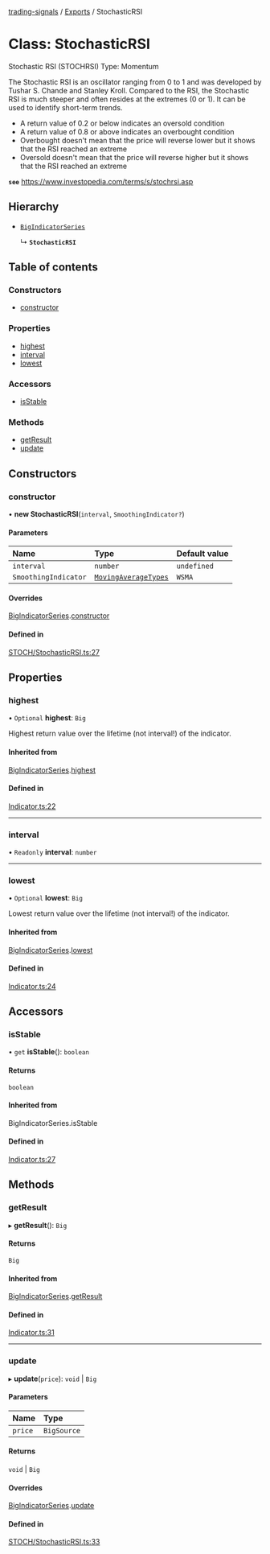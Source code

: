 [trading-signals](../README.md) / [Exports](../modules.md) / StochasticRSI

# Class: StochasticRSI

Stochastic RSI (STOCHRSI) Type: Momentum

The Stochastic RSI is an oscillator ranging from 0 to 1 and was developed by Tushar S. Chande and Stanley Kroll. Compared to the RSI, the Stochastic RSI is much steeper and often resides at the extremes (0 or 1). It can be used to identify short-term trends.

- A return value of 0.2 or below indicates an oversold condition
- A return value of 0.8 or above indicates an overbought condition
- Overbought doesn't mean that the price will reverse lower but it shows that the RSI reached an extreme
- Oversold doesn't mean that the price will reverse higher but it shows that the RSI reached an extreme

**`see`** https://www.investopedia.com/terms/s/stochrsi.asp

## Hierarchy

- [`BigIndicatorSeries`](BigIndicatorSeries.md)

  ↳ **`StochasticRSI`**

## Table of contents

### Constructors

- [constructor](StochasticRSI.md#constructor)

### Properties

- [highest](StochasticRSI.md#highest)
- [interval](StochasticRSI.md#interval)
- [lowest](StochasticRSI.md#lowest)

### Accessors

- [isStable](StochasticRSI.md#isstable)

### Methods

- [getResult](StochasticRSI.md#getresult)
- [update](StochasticRSI.md#update)

## Constructors

### constructor

• **new StochasticRSI**(`interval`, `SmoothingIndicator?`)

#### Parameters

| Name                 | Type                                                     | Default value |
| :------------------- | :------------------------------------------------------- | :------------ |
| `interval`           | `number`                                                 | `undefined`   |
| `SmoothingIndicator` | [`MovingAverageTypes`](../modules.md#movingaveragetypes) | `WSMA`        |

#### Overrides

[BigIndicatorSeries](BigIndicatorSeries.md).[constructor](BigIndicatorSeries.md#constructor)

#### Defined in

[STOCH/StochasticRSI.ts:27](https://github.com/bennycode/trading-signals/blob/95cb489/src/STOCH/StochasticRSI.ts#L27)

## Properties

### highest

• `Optional` **highest**: `Big`

Highest return value over the lifetime (not interval!) of the indicator.

#### Inherited from

[BigIndicatorSeries](BigIndicatorSeries.md).[highest](BigIndicatorSeries.md#highest)

#### Defined in

[Indicator.ts:22](https://github.com/bennycode/trading-signals/blob/95cb489/src/Indicator.ts#L22)

---

### interval

• `Readonly` **interval**: `number`

---

### lowest

• `Optional` **lowest**: `Big`

Lowest return value over the lifetime (not interval!) of the indicator.

#### Inherited from

[BigIndicatorSeries](BigIndicatorSeries.md).[lowest](BigIndicatorSeries.md#lowest)

#### Defined in

[Indicator.ts:24](https://github.com/bennycode/trading-signals/blob/95cb489/src/Indicator.ts#L24)

## Accessors

### isStable

• `get` **isStable**(): `boolean`

#### Returns

`boolean`

#### Inherited from

BigIndicatorSeries.isStable

#### Defined in

[Indicator.ts:27](https://github.com/bennycode/trading-signals/blob/95cb489/src/Indicator.ts#L27)

## Methods

### getResult

▸ **getResult**(): `Big`

#### Returns

`Big`

#### Inherited from

[BigIndicatorSeries](BigIndicatorSeries.md).[getResult](BigIndicatorSeries.md#getresult)

#### Defined in

[Indicator.ts:31](https://github.com/bennycode/trading-signals/blob/95cb489/src/Indicator.ts#L31)

---

### update

▸ **update**(`price`): `void` \| `Big`

#### Parameters

| Name    | Type        |
| :------ | :---------- |
| `price` | `BigSource` |

#### Returns

`void` \| `Big`

#### Overrides

[BigIndicatorSeries](BigIndicatorSeries.md).[update](BigIndicatorSeries.md#update)

#### Defined in

[STOCH/StochasticRSI.ts:33](https://github.com/bennycode/trading-signals/blob/95cb489/src/STOCH/StochasticRSI.ts#L33)

